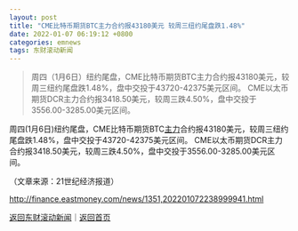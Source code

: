 ```yaml
---
layout: post
title: "CME比特币期货BTC主力合约报43180美元 较周三纽约尾盘跌1.48%"
date: 2022-01-07 06:19:12 +0800
categories: emnews
tags: 东财滚动新闻
---
```

> 周四（1月6日）纽约尾盘，CME比特币期货BTC主力合约报43180美元，较周三纽约尾盘跌1.48%，盘中交投于43720-42375美元区间。 CME以太币期货DCR主力合约报3418.50美元，较周三跌4.50%，盘中交投于3556.00-3285.00美元区间。

<p> 周四(1月6日)纽约尾盘，CME比特币期货BTC<span id="Info.3291"><a href="http://data.eastmoney.com/zlsj/" class="infokey">主力</a></span>合约报43180美元，较周三纽约尾盘跌1.48%，盘中交投于43720-42375美元区间。 CME以太币期货DCR主力合约报3418.50美元，较周三跌4.50%，盘中交投于3556.00-3285.00美元区间。</p><p class="em_media">（文章来源：21世纪经济报道）</p>

<http://finance.eastmoney.com/news/1351,202201072238999941.html>

[返回东财滚动新闻](//finews.withounder.com/emnews/)｜[返回首页](//finews.withounder.com/)